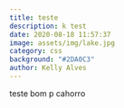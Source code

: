 ```yaml
---
title: teste
description: k test
date: 2020-08-18 11:57:37
image: assets/img/lake.jpg
category: css
background: "#2DA0C3"
author: Kelly Alves
---
```

teste bom p cahorro